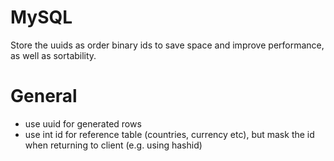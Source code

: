 # MySQL

Store the uuids as order binary ids to save space and improve performance, as well as sortability.

# General

- use uuid for generated rows
- use int id for reference table (countries, currency etc), but mask the id when returning to client (e.g. using hashid)
